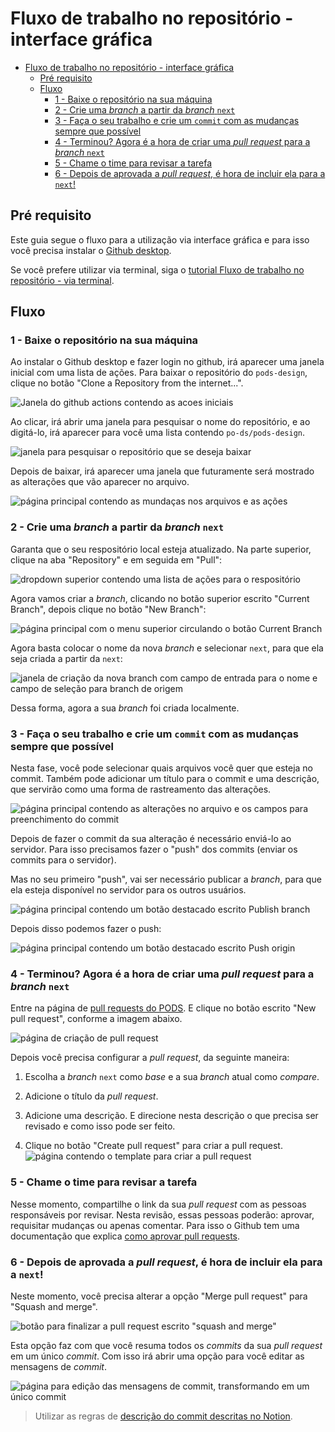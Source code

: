 # Fluxo de trabalho no repositório - interface gráfica
- [Fluxo de trabalho no repositório - interface gráfica](#fluxo-de-trabalho-no-repositório---interface-gráfica)
  - [Pré requisito](#pré-requisito)
  - [Fluxo](#fluxo)
    - [1 - Baixe o repositório na sua máquina](#1---baixe-o-repositório-na-sua-máquina)
    - [2 - Crie uma *branch* a partir da *branch* `next`](#2---crie-uma-branch-a-partir-da-branch-next)
    - [3 - Faça o seu trabalho e crie um `commit` com as mudanças sempre que possível](#3---faça-o-seu-trabalho-e-crie-um-commit-com-as-mudanças-sempre-que-possível)
    - [4 - Terminou? Agora é a hora de criar uma *pull request* para a *branch* `next`](#4---terminou-agora-é-a-hora-de-criar-uma-pull-request-para-a-branch-next)
    - [5 - Chame o time para revisar a tarefa](#5---chame-o-time-para-revisar-a-tarefa)
    - [6 - Depois de aprovada a *pull request*, é hora de incluir ela para a `next`!](#6---depois-de-aprovada-a-pull-request-é-hora-de-incluir-ela-para-a-next)
## Pré requisito

Este guia segue o fluxo para a utilização via interface gráfica e para isso você precisa instalar o [Github desktop](https://desktop.github.com/). 

Se você prefere utilizar via terminal, siga o [tutorial Fluxo de trabalho no repositório - via terminal](./../CONTRIBUTING.md).

## Fluxo

### 1 - Baixe o repositório na sua máquina

Ao instalar o Github desktop e fazer login no github, irá aparecer uma janela inicial com uma lista de ações. Para baixar o repositório do `pods-design`, clique no botão "Clone a Repository from the internet...".

![Janela do github actions contendo as acoes iniciais](./../assets/img/github-desktop/clone.png)

Ao clicar, irá abrir uma janela para pesquisar o nome do repositório, e ao digitá-lo, irá aparecer para você uma lista contendo `po-ds/pods-design`.

![janela para pesquisar o repositório que se deseja baixar](./../assets/img/github-desktop/clone-2.png)

Depois de baixar, irá aparecer uma janela que futuramente será mostrado as alterações que vão aparecer no arquivo.

![página principal contendo as mundaças nos arquivos e as ações](./../assets/img/github-desktop/clone-3.png)

### 2 - Crie uma *branch* a partir da *branch* `next`

Garanta que o seu respositório local esteja atualizado. Na parte superior, clique na aba "Repository" e em seguida em 
"Pull":

![dropdown superior contendo uma lista de ações para o respositório](./../assets/img/github-desktop/pull.png)

Agora vamos criar a *branch*, clicando no botão superior escrito "Current Branch", depois clique no botão "New Branch":

![página principal com o menu superior circulando o botão Current Branch](./../assets/img/github-desktop/branch.png)

Agora basta colocar o nome da nova *branch* e selecionar `next`, para que ela seja
criada a partir da `next`:

![janela de criação da nova branch com campo de entrada para o nome e campo de seleção para branch de origem](./../assets/img/github-desktop/branch-2.png)

Dessa forma, agora a sua *branch* foi criada localmente.

### 3 - Faça o seu trabalho e crie um `commit` com as mudanças sempre que possível

Nesta fase, você pode selecionar quais arquivos você quer que esteja no commit. 
Também pode adicionar um título para o commit e uma descrição, que servirão como uma
forma de rastreamento das alterações.

![página principal contendo as alterações no arquivo e os campos para preenchimento do commit](./../assets/img/github-desktop/commit.png)

Depois de fazer o commit da sua alteração é necessário enviá-lo ao servidor. Para isso precisamos fazer o "push" dos commits (enviar os commits para o servidor). 

Mas no seu primeiro "push", vai ser necessário publicar a *branch*, para que ela esteja disponível no servidor para os outros usuários. 

![página principal contendo um botão destacado escrito Publish branch](./../assets/img/github-desktop/commit-2.png)

Depois disso podemos fazer o push:

![página principal contendo um botão destacado escrito Push origin](./../assets/img/github-desktop/push.png)

### 4 - Terminou? Agora é a hora de criar uma *pull request* para a *branch* `next`

Entre na página de [pull requests do PODS](https://github.com/po-ds/pods-design/pulls). E clique no botão escrito "New pull request", conforme a imagem abaixo.

![página de criação de pull request](./../assets/img/create-pr.png)

Depois você precisa configurar a *pull request*, da seguinte maneira:

1. Escolha a *branch* `next` como *base* e a sua *branch* atual como *compare*. 

2. Adicione o título da *pull request*.

3. Adicione uma descrição. E direcione nesta descrição o que precisa ser revisado e como isso pode ser feito.

4. Clique no botão "Create pull request" para criar a pull request.
![página contendo o template para criar a pull request](./../assets/img/pr.png)

### 5 - Chame o time para revisar a tarefa

Nesse momento, compartilhe o link da sua *pull request* com as pessoas responsáveis por revisar.
Nesta revisão, essas pessoas poderão: aprovar, requisitar mudanças ou apenas comentar.
Para isso o Github tem uma documentação que explica [como aprovar pull requests](https://docs.github.com/en/github/collaborating-with-issues-and-pull-requests/approving-a-pull-request-with-required-reviews).

### 6 - Depois de aprovada a *pull request*, é hora de incluir ela para a `next`!

Neste momento, você precisa alterar a opção "Merge pull request" para "Squash and merge". 

![botão para finalizar a pull request escrito "squash and merge"](./../assets/img/merge-pr.png)

Esta opção faz com que você resuma todos os *commits* da sua *pull request* em um único *commit*. Com isso irá abrir uma opção para você editar as mensagens de *commit*. 

![página para edição das mensagens de commit, transformando em um único commit](./../assets/img/squash-commit.png)

> Utilizar as regras de [descrição do commit descritas no Notion](https://www.notion.so/Conven-o-de-mensagens-de-commit-para-design-df19f55c6e6e48778d4a715ed70d23f1).

